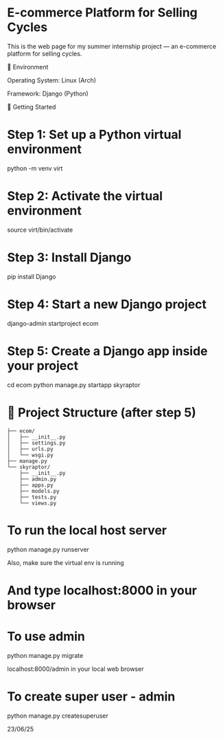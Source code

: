 # E-commerce Platform for Selling Cycles
This is the web page for my summer internship project — an e-commerce platform for selling cycles.

🐧 Environment

Operating System: Linux (Arch)

Framework: Django (Python)

🔧 Getting Started
# Step 1: Set up a Python virtual environment

python -m venv virt

# Step 2: Activate the virtual environment

source virt/bin/activate

# Step 3: Install Django

pip install Django

# Step 4: Start a new Django project

django-admin startproject ecom

# Step 5: Create a Django app inside your project

cd ecom
python manage.py startapp skyraptor


# 📁 Project Structure (after step 5)
```ecom/
├── ecom/
│   ├── __init__.py
│   ├── settings.py
│   ├── urls.py
│   └── wsgi.py
├── manage.py
└── skyraptor/
    ├── __init__.py
    ├── admin.py
    ├── apps.py
    ├── models.py
    ├── tests.py
    └── views.py
```

# To run the local host server

python manage.py runserver

Also, make sure the virtual env is running

# And type localhost:8000 in your browser

# To use admin 

python manage.py migrate

localhost:8000/admin in your local web browser

# To create super user - admin
python manage.py createsuperuser

23/06/25
